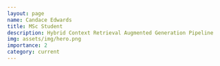 ```yaml
---
layout: page
name: Candace Edwards
title: MSc Student
description: Hybrid Context Retrieval Augmented Generation Pipeline
img: assets/img/hero.png
importance: 2
category: current
---
```




